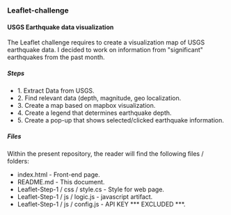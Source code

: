 <h3>Leaflet-challenge</h3>

<h4>USGS Earthquake data visualization</h4>  


The Leaflet challenge requires to create a visualization map of USGS earthquake data. I decided to work on information from "significant" earthquakes from the past month.

<h5>Steps</h5>
<ul>
<li>1. Extract Data from USGS.</li>
<li>2. Find relevant data (depth, magnitude, geo localization.</li>
<li>3. Create a map based on mapbox visualization.</li>
<li>4. Create a legend that determines earthquake depth.</li>
<li>5. Create a pop-up that shows selected/clicked earthquake information.</li>
</ul>

 <h5>Files</h5>  
 
 Within the present repository, the reader will find the following files / folders:
 <ul>
 <li>index.html - Front-end page. </li> 
 <li>README.md - This document. </li> 

 <li>Leaflet-Step-1 / css / style.cs - Style for web page. </li>
 <li>Leaflet-Step-1 / js / logic.js - javascript artifact. </li>
 <li>Leaflet-Step-1 / js / config.js - API KEY *** EXCLUDED ***. </li>

 </ul>

 
 
 
